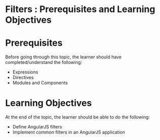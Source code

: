 # Filters : Prerequisites and Learning Objectives

# Prerequisites

Before going through this topic, the learner should have completed/understand the following:

- Expressions
- Directives
- Modules and Components

# Learning Objectives

At the end of the topic, the learner should be able to do the following:

- Define AngularJS filters
- Implement common filters in an AngularJS application